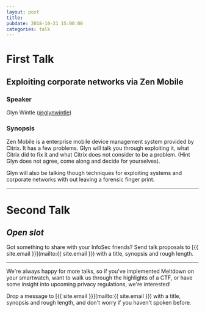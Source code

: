 ```yaml
---
layout: post
title:
pubdate: 2018-10-21 15:00:00
categories: talk
---
```


# First Talk

## Exploiting corporate networks via Zen Mobile

### Speaker

Glyn Wintle ([@glynwintle](https://twitter.com/glynwintle))

### Synopsis

Zen Mobile is a enterprise mobile device management system provided by Citrix. It has a few problems. Glyn will talk you through exploiting it, what Citrix did to fix it and what Citrix does not consider to be a problem. (Hint Glyn does not agree, come along and decide for yourselves).

Glyn will also be talking though techniques for exploiting systems and corporate networks with out leaving a forensic finger print.

<hr>

# Second Talk

## *Open slot*

Got something to share with your InfoSec friends? Send talk proposals to [{{ site.email }}](mailto:{{ site.email }}) with a title, synopsis and rough length.

<hr>

We're always happy for more talks, so if you've implemented Meltdown on your smartwatch,
want to walk us through the highlights of a CTF, or have some insight into upcoming privacy
regulations, we're interested!

Drop a message to [{{ site.email }}](mailto:{{ site.email }}) with a title,
synopsis and rough length, and don't worry if you haven't spoken before.


